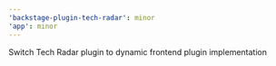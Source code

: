 ```yaml
---
'backstage-plugin-tech-radar': minor
'app': minor
---
```


Switch Tech Radar plugin to dynamic frontend plugin implementation
